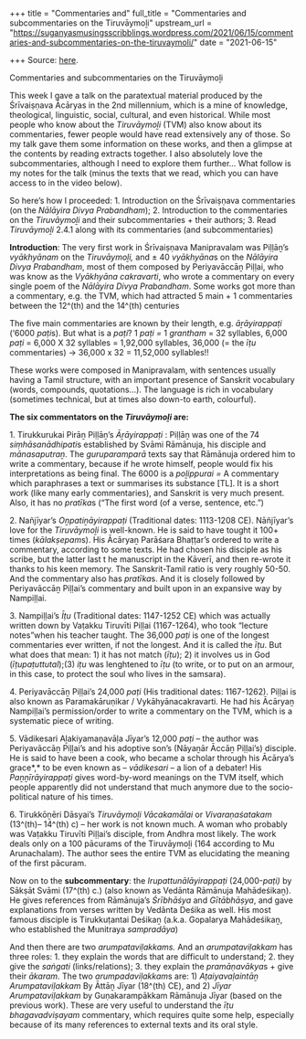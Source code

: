 +++
title = "Commentaries and"
full_title = "Commentaries and subcommentaries on the Tiruvāymoḻi"
upstream_url = "https://suganyasmusingsscribblings.wordpress.com/2021/06/15/commentaries-and-subcommentaries-on-the-tiruvaymoli/"
date = "2021-06-15"

+++
Source: [here](https://suganyasmusingsscribblings.wordpress.com/2021/06/15/commentaries-and-subcommentaries-on-the-tiruvaymoli/).

Commentaries and subcommentaries on the Tiruvāymoḻi

This week I gave a talk on the paratextual material produced by the Śrīvaiṣṇava Ācāryas in the 2nd millennium, which is a mine of knowledge, theological, linguistic, social, cultural, and even historical. While most people who know about the *Tiruvāymoḻi* (TVM) also know about its commentaries, fewer people would have read extensively any of those. So my talk gave them some information on these works, and then a glimpse at the contents by reading extracts together. I also absolutely love the subcommentaries, although I need to explore them further… What follow is my notes for the talk (minus the texts that we read, which you can have access to in the video below).

So here’s how I proceeded: 1. Introduction on the Śrīvaiṣṇava commentaries (on the *Nālāyira Divya Prabandham*); 2. Introduction to the commentaries on the *Tiruvāymoḻi* and their subcommentaries + their authors; 3. Read *Tiruvāymoḻi* 2.4.1 along with its commentaries (and subcommentaries)

**Introduction**: The very first work in Śrīvaiṣṇava Manipravalam was Piḷḷāṉ’s *vyākhyānam* on the *Tiruvāymoḻi,* and ± 40 *vyākhyāna*s on the *Nālāyira Divya Prabandham*, most of them composed by Periyavāccāṉ Piḷḷai, who was know as the *Vyākhyāna cakravarti*, who wrote a commentary on every single poem of the *Nālāyira Divya Prabandham*. Some works got more than a commentary, e.g. the TVM, which had attracted 5 main + 1 commentaries between the 12^(th) and the 14^(th) centuries

The five main commentaries are known by their length, e.g. *āṟāyirappaṭi* (‘6000 *paṭi*s). But what is a *paṭi*? 1 *paṭi =* 1 *grantham* = 32 syllables, 6,000 *paṭi* = 6,000 X 32 syllables = 1,92,000 syllables, 36,000 (= the *īṭu* commentaries) -\> 36,000 x 32 = 11,52,000 syllables!!

These works were composed in Manipravalam, with sentences usually having a Tamil structure, with an important presence of Sanskrit vocabulary (words, compounds, quotations…). The language is rich in vocabulary (sometimes technical, but at times also down-to earth, colourful).

**The six commentators on the *Tiruvāymoḻi* are:**

1\. Tirukkurukai Pirāṉ Piḷḷāṉ’s *Āṟāyirappaṭi* : Piḷḷāṉ was one of the 74 *siṃhāsanādhipati*s established by Svāmi Rāmānuja, his disciple and *mānasaputraṉ*. The *guruparamparā* texts say that Rāmānuja ordered him to write a commentary, because if he wrote himself, people would fix his interpretations as being final. The 6000 is a *poḻippurai =* A commentary which paraphrases a text or summarises its substance \[TL\]. It is a short work (like many early commentaries), and Sanskrit is very much present. Also, it has no *pratīka*s (“The first word (of a verse, sentence, etc.”)

2\. Nañjīyar’s *Oṉpatiṉāyirappaṭi* (Traditional dates: 1113-1208 CE). Nāñjīyar’s love for the *Tiruvāymoḻi* is well-known. He is said to have tought it 100+ times (*kālakṣepam*s). His Ācāryaṉ Parāśara Bhaṭṭar’s ordered to write a commentary, according to some texts. He had chosen his disciple as his scribe, but the latter last t he manuscript in the Kāverī, and then re-wrote it thanks to his keen memory. The Sanskrit-Tamil ratio is very roughly 50-50. And the commentary also has *pratīka*s. And it is closely followed by Periyavāccāṉ Piḷḷai’s commentary and built upon in an expansive way by Nampiḷḷai.

3\. Nampiḷḷai’s *Īṭu* (Traditional dates: 1147-1252 CE) which was actually written down by Vaṭakku Tiruvīti Piḷḷai (1167-1264), who took “lecture notes”when his teacher taught. The 36,000 *paṭi* is one of the longest commentaries ever written, if not the longest. And it is called the *īṭu*. But what does that mean: 1) it has not match (*īṭu*); 2) it involves us in God (*īṭupaṭuttutal*);(3) *iṭu* was lenghtened to *īṭu* (to write, or to put on an armour, in this case, to protect the soul who lives in the samsara).

4\. Periyavāccāṉ Piḷḷai’s 24,000 *paṭi* (His traditional dates: 1167-1262). Piḷḷai is also known as Paramakāruṇikar / Vykāhyānacakravarti. He had his Ācāryaṉ Nampiḷḷai’s permission/order to write a commentary on the TVM, which is a systematic piece of writing.

5\. Vādikesari Aḻakiyamaṇavāḷa Jīyar’s 12,000 *paṭi* – the author was Periyavāccāṉ Piḷḷai’s and his adoptive son’s (Nāyaṉār Āccāṉ Piḷḷai’s) disciple. He is said to have been a cook, who became a scholar through his Ācārya’s grace*,* to be even known as – *vādikesari* – a lion of a debater! His *Paṉṉīrāyirappaṭi* gives word-by-word meanings on the TVM itself, which people apparently did not understand that much anymore due to the socio-political nature of his times.

6\. Tirukkōṉēri Dāsyai’s *Tiruvāymoḻi Vācakamālai* or *Vivaraṇaśatakam* (13^(th)– 14^(th) c) – her work is not known much. A woman who probably was Vaṭakku Tiruvīti Piḷḷai’s disciple, from Andhra most likely. The work deals only on a 100 pācurams of the Tiruvāymoḻi (164 according to Mu Arunachalam). The author sees the entire TVM as elucidating the meaning of the first pācuram. 

Now on to the **subcommentary**: the *Irupattunālāyirappaṭi* (24,000-*paṭi)* by Sākṣāt Svāmi (17^(th) c.) (also known as Vedānta Rāmānuja Mahādeśikaṉ). He gives references from Rāmānuja’s *Śrībhāśya* and *Gītābhāṣya*, and gave explanations from verses written by Vedānta Deśika as well. His most famous disciple is Tirukkuṭantai Deśikaṉ (a.k.a. Gopalarya Mahādeśikaṉ, who established the Munitraya *sampradāya*)

And then there are two *arumpataviḷakkams.* And an *arumpataviḷakkam* has three roles: 1. they explain the words that are difficult to understand; 2. they give the *saṅgati* (links/relations); 3. they explain the *pramāṇavākya*s + give their *ākaram*. The two *arumpadaviḷakkam*s are: 1) *Aṭaiyavaḷaintāṉ Arumpataviḷakkam* By Āttāṉ Jīyar (18^(th) CE), and 2) *Jīyar Arumpataviḷakkam* by Guṇakarampākkam Rāmānuja Jīyar (based on the previous work). These are very useful to understand the *īṭu bhagavadviṣayam* commentary, which requires quite some help, especially because of its many references to external texts and its oral style.
